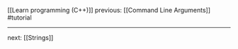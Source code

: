 [[Learn programming (C++)]]  previous: [[Command Line Arguments]]   #tutorial

---








next: [[Strings]] 
